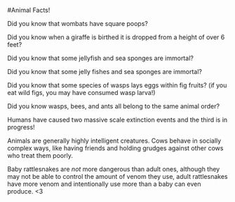 
#Animal Facts!



Did you know that wombats have square poops?

Did you know when a giraffe is birthed it is dropped from a height of over 6 feet?


Did you know that some jellyfish and sea sponges are immortal?

Did you know that some jelly fishes and sea sponges are immortal?


Did you know that some species of wasps lays eggs within fig fruits? (if you eat wild figs, you may have consumed wasp larva!)

Did you know wasps, bees, and ants all belong to the same animal order?


Humans have caused two massive scale extinction events and the third is in progress!

Animals are generally highly intelligent creatures.
Cows behave in socially complex ways, like having friends and holding grudges against other cows who treat them poorly.


Baby rattlesnakes are *not* more dangerous than adult ones, although they may not be able to control the amount of venom they use, adult rattlesnakes have more venom and intentionally use more than a baby can even produce. <3

